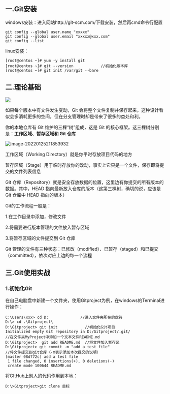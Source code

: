 ## 一.Git安装

windows安装：进入网站http://git-scm.com/下载安装，然后再cmd命令行配置

```shell
git config --global user.name "xxxxx"
git config --global user.email "xxxxx@xxx.com"
git config --list  
```

linux安装：

```shell
[root@centos ~]# yum -y install git
[root@centos ~]# git --version            //初始化版本库
[root@centos ~]# git init /var/git --bare
```

## 二.理论基础

![](D:\Gitproject\Git学习\Git.assets\image-20220125211818304.png)

如果每个版本中有文件发生变动，Git 会将整个文件复制并保存起来。这种设计看似会多消耗更多的空间，但在分支管理时却是带来了很多的益处和利。

你的本地仓库有 Git 维护的三棵“树”组成，这是 Git 的核心框架。这三棵树分别是：**工作区域、暂存区域和 Git 仓库**

![image-20220125211853932](D:\Gitproject\Git学习\Git.assets\image-20220125211853932.png)

工作区域（Working Directory）就是你平时存放项目代码的地方

暂存区域（Stage）用于临时存放你的改动，事实上它只是一个文件，保存即将提交的文件列表信息

Git 仓库（Repository）就是安全存放数据的位置，这里边有你提交的所有版本的数据。其中，HEAD 指向最新放入仓库的版本（这第三棵树，确切的说，应该是 Git 仓库中 HEAD 指向的版本）

Git的工作流程一般是：

1.在工作目录中添加，修改文件

2.将需要进行版本管理的文件放入暂存区域

3.将暂存区域的文件提交到 Git 仓库

Git 管理的文件有三种状态：已修改（modified）、已暂存（staged）和已提交（committed），依次对应上边的每一个流程

## 三.Git使用实战

### 1.初始化Git

在自己电脑盘中新建一个文件夹，使用Gitproject为例，在windows的Terminal进行操作：

```shell
C:\Users\xxx> cd D:              //进入文件夹所在的盘符
D:\> cd .\Gitproject\
D:\Gitproject> git init            //初始化Git项目
Initialized empty Git repository in D:/Gitproject/.git/
//在文件夹MyProject中添加一个文本文件README.md
D:\Gitproject>  git add README.md  //将文件加入暂存区
D:\Gitproject> git commit -m "add a test file"
//将文件提交到git仓库（-m表示添加本次提交的说明）
[master 08d772c] add a test file
 1 file changed, 0 insertions(+), 0 deletions(-)
 create mode 100644 README.md
```

将GItHub上别人的代码作用到本地：

```shell
D:\>Gitproject>git clone 目标
```

